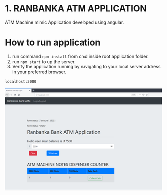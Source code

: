 # 1. RANBANKA ATM APPLICATION

ATM Machine mimic Application developed using angular.

 # How to run application
 1. run command  `npm install` from cmd inside root application folder.
 2. run `npm start` to up the server.
 3. Verify the application running by navigating to your local server address in your preferred browser.

```sh
localhost:3000
```
![alt text](https://github.com/codename0/ATM-Machine/blob/master/Application-Screenshot.PNG)

